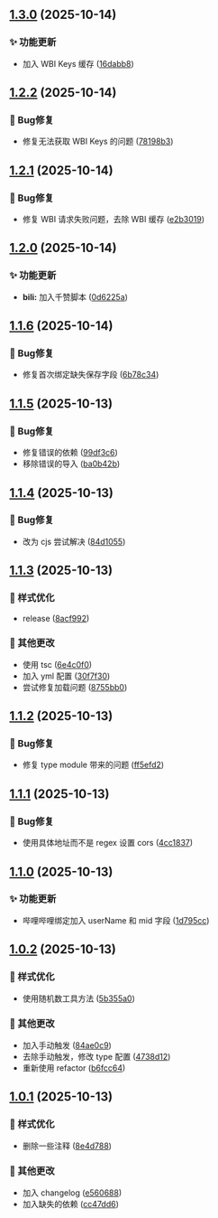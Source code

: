 ## [1.3.0](https://github.com/pynickle/Edge-Seeker/compare/v1.2.2...v1.3.0) (2025-10-14)

### ✨ 功能更新

* 加入 WBI Keys 缓存 ([16dabb8](https://github.com/pynickle/Edge-Seeker/commit/16dabb8f0b48d8f9250168bb0dab029cb5f315ff))

## [1.2.2](https://github.com/pynickle/Edge-Seeker/compare/v1.2.1...v1.2.2) (2025-10-14)

### 🐛 Bug修复

* 修复无法获取 WBI Keys 的问题 ([78198b3](https://github.com/pynickle/Edge-Seeker/commit/78198b36db81c5f00b7080fde11309f8e83b0852))

## [1.2.1](https://github.com/pynickle/Edge-Seeker/compare/v1.2.0...v1.2.1) (2025-10-14)

### 🐛 Bug修复

* 修复 WBI 请求失败问题，去除 WBI 缓存 ([e2b3019](https://github.com/pynickle/Edge-Seeker/commit/e2b3019c9d1b033e6e7bb002bb093aad99fa146b))

## [1.2.0](https://github.com/pynickle/Edge-Seeker/compare/v1.1.6...v1.2.0) (2025-10-14)

### ✨ 功能更新

* **bili:** 加入千赞脚本 ([0d6225a](https://github.com/pynickle/Edge-Seeker/commit/0d6225a0dc76b2eaa7fff9547d4e8c2255fe3c0d))

## [1.1.6](https://github.com/pynickle/Edge-Seeker/compare/v1.1.5...v1.1.6) (2025-10-14)

### 🐛 Bug修复

* 修复首次绑定缺失保存字段 ([6b78c34](https://github.com/pynickle/Edge-Seeker/commit/6b78c34be9fd6f637c795296d88ff6409f5c3449))

## [1.1.5](https://github.com/pynickle/Edge-Seeker/compare/v1.1.4...v1.1.5) (2025-10-13)

### 🐛 Bug修复

* 修复错误的依赖 ([99df3c6](https://github.com/pynickle/Edge-Seeker/commit/99df3c645b36a4075f84177f2bf24e393f114f12))
* 移除错误的导入 ([ba0b42b](https://github.com/pynickle/Edge-Seeker/commit/ba0b42b083407a40f731f52692859356dddf568c))

## [1.1.4](https://github.com/pynickle/Edge-Seeker/compare/v1.1.3...v1.1.4) (2025-10-13)

### 🐛 Bug修复

* 改为 cjs 尝试解决 ([84d1055](https://github.com/pynickle/Edge-Seeker/commit/84d1055d86b70bcd824fee0f20a4a06bc81888f1))

## [1.1.3](https://github.com/pynickle/Edge-Seeker/compare/v1.1.2...v1.1.3) (2025-10-13)

### 💄 样式优化

* release ([8acf992](https://github.com/pynickle/Edge-Seeker/commit/8acf9925f4b8471662ee1172b76e06fdf61bb442))

### 🔧 其他更改

* 使用 tsc ([6e4c0f0](https://github.com/pynickle/Edge-Seeker/commit/6e4c0f0b312fdd6e56bf35999a943a3224c988b7))
* 加入 yml 配置 ([30f7f30](https://github.com/pynickle/Edge-Seeker/commit/30f7f302c55562a0a4bcbad28fb8fd5fc0b60b15))
* 尝试修复加载问题 ([8755bb0](https://github.com/pynickle/Edge-Seeker/commit/8755bb08e30d24335876b584108516d71760a2aa))

## [1.1.2](https://github.com/pynickle/Edge-Seeker/compare/v1.1.1...v1.1.2) (2025-10-13)

### 🐛 Bug修复

* 修复 type module 带来的问题 ([ff5efd2](https://github.com/pynickle/Edge-Seeker/commit/ff5efd24aa74fd419bbbb16b6ceb7d0823c4f22c))

## [1.1.1](https://github.com/pynickle/Edge-Seeker/compare/v1.1.0...v1.1.1) (2025-10-13)

### 🐛 Bug修复

* 使用具体地址而不是 regex 设置 cors ([4cc1837](https://github.com/pynickle/Edge-Seeker/commit/4cc1837e2ab2d966c19eaa01dc52ec1c652cf14a))

## [1.1.0](https://github.com/pynickle/Edge-Seeker/compare/v1.0.2...v1.1.0) (2025-10-13)

### ✨ 功能更新

* 哔哩哔哩绑定加入 userName 和 mid 字段 ([1d795cc](https://github.com/pynickle/Edge-Seeker/commit/1d795cc758210487e98aeee7fe6cdff734449e31))

## [1.0.2](https://github.com/pynickle/Edge-Seeker/compare/v1.0.1...v1.0.2) (2025-10-13)

### 💄 样式优化

* 使用随机数工具方法 ([5b355a0](https://github.com/pynickle/Edge-Seeker/commit/5b355a069e341d16fcf514d49de5c651d42e4fc3))

### 🔧 其他更改

* 加入手动触发 ([84ae0c9](https://github.com/pynickle/Edge-Seeker/commit/84ae0c95daa74f0c31ff26038f3c2d3846094dd6))
* 去除手动触发，修改 type 配置 ([4738d12](https://github.com/pynickle/Edge-Seeker/commit/4738d120486b01cf2c408e1b3b50870b2ab56f8e))
* 重新使用 refactor ([b6fcc64](https://github.com/pynickle/Edge-Seeker/commit/b6fcc64ed36c4df0d5efb1e1600f7debe0d9e77e))

## [1.0.1](https://github.com/pynickle/Edge-Seeker/compare/v1.0.0...v1.0.1) (2025-10-13)

### 💄 样式优化

* 删除一些注释 ([8e4d788](https://github.com/pynickle/Edge-Seeker/commit/8e4d7882e6b9f27ab7b4d4aac6b5b49b8576edb6))

### 🔧 其他更改

* 加入 changelog ([e560688](https://github.com/pynickle/Edge-Seeker/commit/e5606883761591807b04ac61b0911076daa87822))
* 加入缺失的依赖 ([cc47dd6](https://github.com/pynickle/Edge-Seeker/commit/cc47dd61322cbcb6bdd864783666c30a02c0a183))
